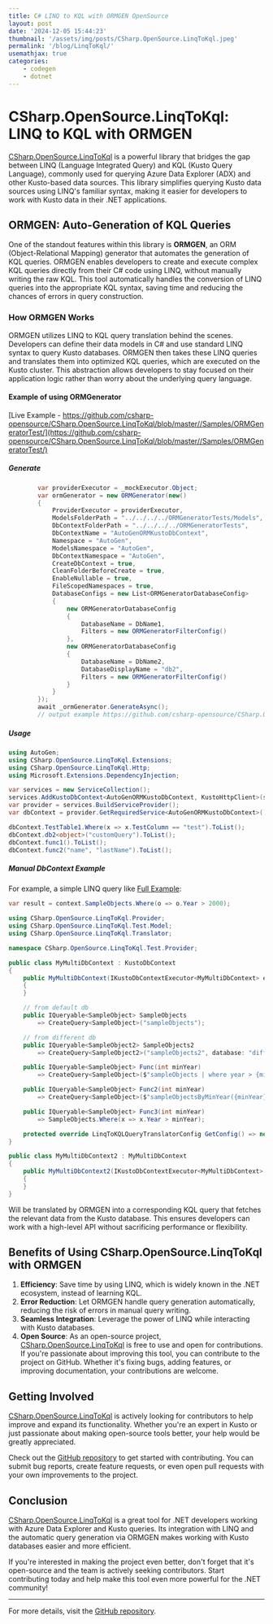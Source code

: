 ```yaml
---
title: C# LINQ to KQL with ORMGEN OpenSource
layout: post
date: '2024-12-05 15:44:23'
thumbnail: '/assets/img/posts/CSharp.OpenSource.LinqToKql.jpeg'
permalink: '/blog/LinqToKql/'
usemathjax: true
categories:
    - codegen
    - dotnet
---
```


# CSharp.OpenSource.LinqToKql: LINQ to KQL with ORMGEN

[CSharp.OpenSource.LinqToKql](https://github.com/csharp-opensource/CSharp.OpenSource.LinqToKql) is a powerful library that bridges the gap between LINQ (Language Integrated Query) and KQL (Kusto Query Language), commonly used for querying Azure Data Explorer (ADX) and other Kusto-based data sources. This library simplifies querying Kusto data sources using LINQ's familiar syntax, making it easier for developers to work with Kusto data in their .NET applications.

## ORMGEN: Auto-Generation of KQL Queries

One of the standout features within this library is **ORMGEN**, an ORM (Object-Relational Mapping) generator that automates the generation of KQL queries. ORMGEN enables developers to create and execute complex KQL queries directly from their C# code using LINQ, without manually writing the raw KQL. This tool automatically handles the conversion of LINQ queries into the appropriate KQL syntax, saving time and reducing the chances of errors in query construction.

### How ORMGEN Works

ORMGEN utilizes LINQ to KQL query translation behind the scenes. Developers can define their data models in C# and use standard LINQ syntax to query Kusto databases. ORMGEN then takes these LINQ queries and translates them into optimized KQL queries, which are executed on the Kusto cluster. This abstraction allows developers to stay focused on their application logic rather than worry about the underlying query language.

#### Example of using ORMGenerator

[Live Example - https://github.com/csharp-opensource/CSharp.OpenSource.LinqToKql/blob/master//Samples/ORMGeneratorTest/](https://github.com/csharp-opensource/CSharp.OpenSource.LinqToKql/blob/master//Samples/ORMGeneratorTest/)

##### Generate
```csharp
        var providerExecutor = _mockExecutor.Object;
        var ormGenerator = new ORMGenerator(new()
        {
            ProviderExecutor = providerExecutor,
            ModelsFolderPath = "../../../../ORMGeneratorTests/Models",
            DbContextFolderPath = "../../../../ORMGeneratorTests",
            DbContextName = "AutoGenORMKustoDbContext",
            Namespace = "AutoGen",
            ModelsNamespace = "AutoGen",
            DbContextNamespace = "AutoGen",
            CreateDbContext = true,
            CleanFolderBeforeCreate = true,
            EnableNullable = true,
            FileScopedNamespaces = true,
            DatabaseConfigs = new List<ORMGeneratorDatabaseConfig>
            {
                new ORMGeneratorDatabaseConfig
                {
                    DatabaseName = DbName1,
                    Filters = new ORMGeneratorFilterConfig()
                },
                new ORMGeneratorDatabaseConfig
                {
                    DatabaseName = DbName2,
                    DatabaseDisplayName = "db2",
                    Filters = new ORMGeneratorFilterConfig()
                }
            }
        });
        await _ormGenerator.GenerateAsync();
        // output example https://github.com/csharp-opensource/CSharp.OpenSource.LinqToKql/tree/master/Samples/ORMGeneratorTest
```
##### Usage
```csharp
using AutoGen;
using CSharp.OpenSource.LinqToKql.Extensions;
using CSharp.OpenSource.LinqToKql.Http;
using Microsoft.Extensions.DependencyInjection;

var services = new ServiceCollection();
services.AddKustoDbContext<AutoGenORMKustoDbContext, KustoHttpClient>(sp => new KustoHttpClient("mycluster", "auth", "dbName"));
var provider = services.BuildServiceProvider();
var dbContext = provider.GetRequiredService<AutoGenORMKustoDbContext>();

dbContext.TestTable1.Where(x => x.TestColumn == "test").ToList();
dbContext.db2<object>("customQuery").ToList();
dbContext.func1().ToList();
dbContext.func2("name", "lastName").ToList();
```

##### Manual DbContext Example
For example, a simple LINQ query like [Full Example](https://github.com/csharp-opensource/CSharp.OpenSource.LinqToKql/blob/master/CSharp.OpenSource.LinqToKql.Test/Provider/MyMultiDbContext.cs):

```csharp
var result = context.SampleObjects.Where(o => o.Year > 2000);
```

```csharp
using CSharp.OpenSource.LinqToKql.Provider;
using CSharp.OpenSource.LinqToKql.Test.Model;
using CSharp.OpenSource.LinqToKql.Translator;

namespace CSharp.OpenSource.LinqToKql.Test.Provider;

public class MyMultiDbContext : KustoDbContext
{
    public MyMultiDbContext(IKustoDbContextExecutor<MyMultiDbContext> executor) : base(executor)
    {
    }

    // from default db
    public IQueryable<SampleObject> SampleObjects
        => CreateQuery<SampleObject>("sampleObjects");

    // from different db
    public IQueryable<SampleObject2> SampleObjects2
        => CreateQuery<SampleObject2>("sampleObjects2", database: "diffDb");

    public IQueryable<SampleObject> Func(int minYear)
        => CreateQuery<SampleObject>($"sampleObjects | where year > {minYear}");

    public IQueryable<SampleObject> Func2(int minYear)
        => CreateQuery<SampleObject>($"sampleObjectsByMinYear({minYear})");

    public IQueryable<SampleObject> Func3(int minYear)
        => SampleObjects.Where(x => x.Year > minYear);

    protected override LinqToKQLQueryTranslatorConfig GetConfig() => new() { DisableNestedProjection = true };
}

public class MyMultiDbContext2 : MyMultiDbContext
{
    public MyMultiDbContext2(IKustoDbContextExecutor<MyMultiDbContext> executor) : base(executor)
    {
    }
}
```

Will be translated by ORMGEN into a corresponding KQL query that fetches the relevant data from the Kusto database. This ensures developers can work with a high-level API without sacrificing performance or flexibility.

## Benefits of Using CSharp.OpenSource.LinqToKql with ORMGEN

1. **Efficiency**: Save time by using LINQ, which is widely known in the .NET ecosystem, instead of learning KQL.
2. **Error Reduction**: Let ORMGEN handle query generation automatically, reducing the risk of errors in manual query writing.
3. **Seamless Integration**: Leverage the power of LINQ while interacting with Kusto databases.
4. **Open Source**: As an open-source project, [CSharp.OpenSource.LinqToKql](https://github.com/csharp-opensource/CSharp.OpenSource.LinqToKql) is free to use and open for contributions. If you're passionate about improving this tool, you can contribute to the project on GitHub. Whether it's fixing bugs, adding features, or improving documentation, your contributions are welcome.

## Getting Involved

[CSharp.OpenSource.LinqToKql](https://github.com/csharp-opensource/CSharp.OpenSource.LinqToKql) is actively looking for contributors to help improve and expand its functionality. Whether you're an expert in Kusto or just passionate about making open-source tools better, your help would be greatly appreciated.

Check out the [GitHub repository](https://github.com/csharp-opensource/CSharp.OpenSource.LinqToKql) to get started with contributing. You can submit bug reports, create feature requests, or even open pull requests with your own improvements to the project.

## Conclusion

[CSharp.OpenSource.LinqToKql](https://github.com/csharp-opensource/CSharp.OpenSource.LinqToKql) is a great tool for .NET developers working with Azure Data Explorer and Kusto queries. Its integration with LINQ and the automatic query generation via ORMGEN makes working with Kusto databases easier and more efficient.

If you're interested in making the project even better, don't forget that it's open-source and the team is actively seeking contributors. Start contributing today and help make this tool even more powerful for the .NET community!

---

For more details, visit the [GitHub repository](https://github.com/csharp-opensource/CSharp.OpenSource.LinqToKql).
